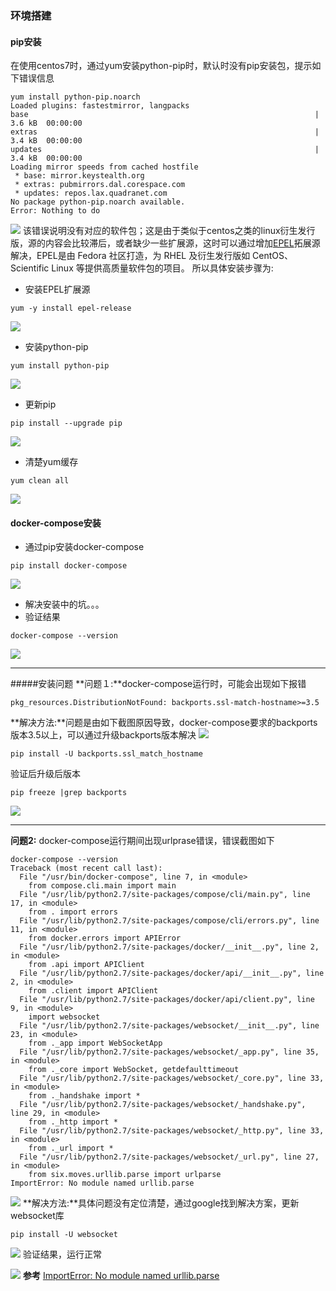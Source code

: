 ### 环境搭建
#### pip安装
在使用centos7时，通过yum安装python-pip时，默认时没有pip安装包，提示如下错误信息
```
yum install python-pip.noarch
Loaded plugins: fastestmirror, langpacks
base                                                                | 3.6 kB  00:00:00     
extras                                                              | 3.4 kB  00:00:00     
updates                                                             | 3.4 kB  00:00:00     
Loading mirror speeds from cached hostfile
 * base: mirror.keystealth.org
 * extras: pubmirrors.dal.corespace.com
 * updates: repos.lax.quadranet.com
No package python-pip.noarch available.
Error: Nothing to do
```

![](./_image/2017-04-27-22-00-37.jpg)
该错误说明没有对应的软件包；这是由于类似于centos之类的linux衍生发行版，源的内容会比较滞后，或者缺少一些扩展源，这时可以通过增加[EPEL](http://fedoraproject.org/wiki/EPEL)拓展源解决，EPEL是由 Fedora 社区打造，为 RHEL 及衍生发行版如 CentOS、Scientific Linux 等提供高质量软件包的项目。
所以具体安装步骤为:
- 安装EPEL扩展源
```
yum -y install epel-release
```

![](./_image/2017-04-27-22-06-10.jpg)

- 安装python-pip
```
yum install python-pip
```

![](./_image/2017-04-27-22-07-09.jpg)

- 更新pip
```
pip install --upgrade pip
```

![](./_image/2017-04-27-22-07-48.jpg)

- 清楚yum缓存
```
yum clean all
```

![](./_image/2017-04-27-22-08-20.jpg)

#### docker-compose安装
- 通过pip安装docker-compose
```
pip install docker-compose
```

![](./_image/2017-04-27-22-22-18.jpg)
- 解决安装中的坑。。。
- 验证结果
```
docker-compose --version
```
![](./_image/2017-04-27-22-32-19.jpg)
- - - - --
#####安装问题
**问题１:**docker-compose运行时，可能会出现如下报错
```
pkg_resources.DistributionNotFound: backports.ssl-match-hostname>=3.5
```
**解决方法:**问题是由如下截图原因导致，docker-compose要求的backports版本3.5以上，可以通过升级backports版本解决
![](./_image/2017-04-27-22-23-01.jpg)
```
pip install -U backports.ssl_match_hostname
```
验证后升级后版本
```
pip freeze |grep backports
```

![](./_image/2017-04-27-22-27-12.jpg)

- - - - -
**问题2:** docker-compose运行期间出现urlprase错误，错误截图如下
```
docker-compose --version
Traceback (most recent call last):
  File "/usr/bin/docker-compose", line 7, in <module>
    from compose.cli.main import main
  File "/usr/lib/python2.7/site-packages/compose/cli/main.py", line 17, in <module>
    from . import errors
  File "/usr/lib/python2.7/site-packages/compose/cli/errors.py", line 11, in <module>
    from docker.errors import APIError
  File "/usr/lib/python2.7/site-packages/docker/__init__.py", line 2, in <module>
    from .api import APIClient
  File "/usr/lib/python2.7/site-packages/docker/api/__init__.py", line 2, in <module>
    from .client import APIClient
  File "/usr/lib/python2.7/site-packages/docker/api/client.py", line 9, in <module>
    import websocket
  File "/usr/lib/python2.7/site-packages/websocket/__init__.py", line 23, in <module>
    from ._app import WebSocketApp
  File "/usr/lib/python2.7/site-packages/websocket/_app.py", line 35, in <module>
    from ._core import WebSocket, getdefaulttimeout
  File "/usr/lib/python2.7/site-packages/websocket/_core.py", line 33, in <module>
    from ._handshake import *
  File "/usr/lib/python2.7/site-packages/websocket/_handshake.py", line 29, in <module>
    from ._http import *
  File "/usr/lib/python2.7/site-packages/websocket/_http.py", line 33, in <module>
    from ._url import *
  File "/usr/lib/python2.7/site-packages/websocket/_url.py", line 27, in <module>
    from six.moves.urllib.parse import urlparse
ImportError: No module named urllib.parse

```

![](./_image/2017-04-27-22-29-41.jpg)
**解决方法:**具体问题没有定位清楚，通过google找到解决方案，更新websocket库
```
pip install -U websocket
```

![](./_image/2017-04-27-22-31-55.jpg)
验证结果，运行正常

![](./_image/2017-04-27-22-32-19.jpg)
**参考**
[ImportError: No module named urllib.parse](https://github.com/docker/compose/issues/1288)